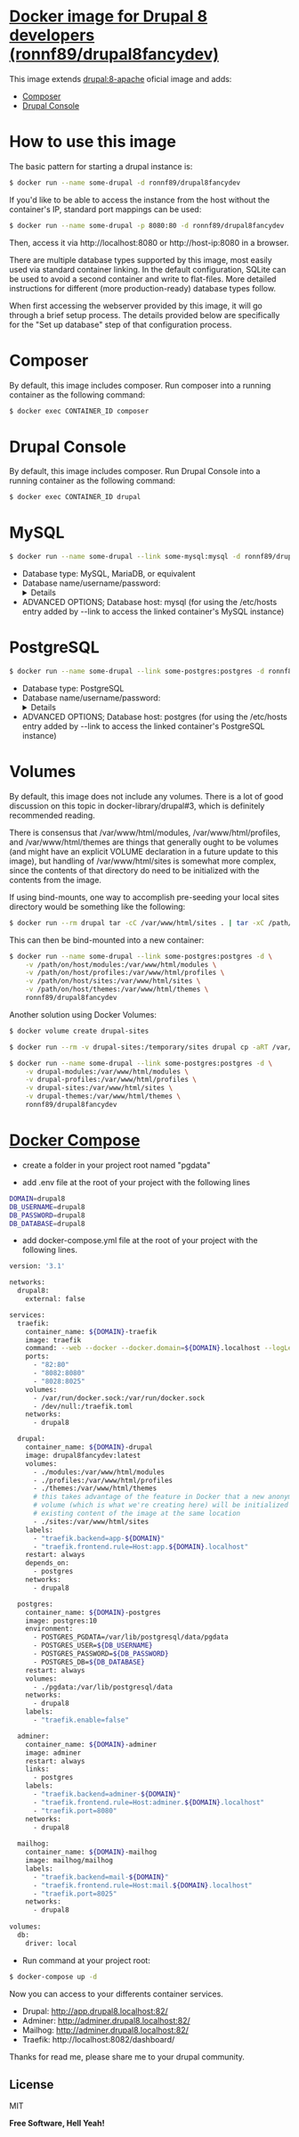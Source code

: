 # [Docker image for Drupal 8 developers (ronnf89/drupal8fancydev)](https://hub.docker.com/r/ronnf89/drupal8fancydev/)

This image extends [drupal:8-apache](https://hub.docker.com/_/drupal/) oficial image and adds:
- [Composer](https://getcomposer.org/)
- [Drupal Console](https://drupalconsole.com/)


# How to use this image
The basic pattern for starting a drupal instance is:
```sh
$ docker run --name some-drupal -d ronnf89/drupal8fancydev
```
If you'd like to be able to access the instance from the host without the container's IP, standard port mappings can be used:
```sh
$ docker run --name some-drupal -p 8080:80 -d ronnf89/drupal8fancydev
```
Then, access it via http://localhost:8080 or http://host-ip:8080 in a browser.

There are multiple database types supported by this image, most easily used via standard container linking. In the default configuration, SQLite can be used to avoid a second container and write to flat-files. More detailed instructions for different (more production-ready) database types follow.

When first accessing the webserver provided by this image, it will go through a brief setup process. The details provided below are specifically for the "Set up database" step of that configuration process.

# Composer
By default, this image includes composer. Run composer into a running container as the following command:

```sh
$ docker exec CONTAINER_ID composer
```

# Drupal Console
By default, this image includes composer. Run Drupal Console into a running container as the following command:

```sh
$ docker exec CONTAINER_ID drupal
```

# MySQL
```sh
$ docker run --name some-drupal --link some-mysql:mysql -d ronnf89/drupal8fancydev
```
- Database type: MySQL, MariaDB, or equivalent
- Database name/username/password: <details for accessing your MySQL instance> (MYSQL_USER, MYSQL_PASSWORD, MYSQL_DATABASE; see environment variables in the description for mysql)
- ADVANCED OPTIONS; Database host: mysql (for using the /etc/hosts entry added by --link to access the linked container's MySQL instance)

# PostgreSQL
```sh
$ docker run --name some-drupal --link some-postgres:postgres -d ronnf89/drupal8fancydev
```
- Database type: PostgreSQL
- Database name/username/password: <details for accessing your PostgreSQL instance> (POSTGRES_USER, POSTGRES_PASSWORD; see environment variables in the description for postgres)
- ADVANCED OPTIONS; Database host: postgres (for using the /etc/hosts entry added by --link to access the linked container's PostgreSQL instance)

# Volumes
By default, this image does not include any volumes. There is a lot of good discussion on this topic in docker-library/drupal#3, which is definitely recommended reading.

There is consensus that /var/www/html/modules, /var/www/html/profiles, and /var/www/html/themes are things that generally ought to be volumes (and might have an explicit VOLUME declaration in a future update to this image), but handling of /var/www/html/sites is somewhat more complex, since the contents of that directory do need to be initialized with the contents from the image.

If using bind-mounts, one way to accomplish pre-seeding your local sites directory would be something like the following:

```sh
$ docker run --rm drupal tar -cC /var/www/html/sites . | tar -xC /path/on/host/sites
```
This can then be bind-mounted into a new container:

```sh
$ docker run --name some-drupal --link some-postgres:postgres -d \
    -v /path/on/host/modules:/var/www/html/modules \
    -v /path/on/host/profiles:/var/www/html/profiles \
    -v /path/on/host/sites:/var/www/html/sites \
    -v /path/on/host/themes:/var/www/html/themes \
    ronnf89/drupal8fancydev
```
Another solution using Docker Volumes:

```sh
$ docker volume create drupal-sites
```
```sh
$ docker run --rm -v drupal-sites:/temporary/sites drupal cp -aRT /var/www/html/sites /temporary/sites
```
```sh
$ docker run --name some-drupal --link some-postgres:postgres -d \
    -v drupal-modules:/var/www/html/modules \
    -v drupal-profiles:/var/www/html/profiles \
    -v drupal-sites:/var/www/html/sites \
    -v drupal-themes:/var/www/html/themes \
    ronnf89/drupal8fancydev
```

# [Docker Compose](https://github.com/docker/compose)

- create a folder in your project root named "pgdata"

- add .env file at the root of your project with the following lines

```sh
DOMAIN=drupal8
DB_USERNAME=drupal8
DB_PASSWORD=drupal8
DB_DATABASE=drupal8
```

- add docker-compose.yml file at the root of your project with the following lines.

```sh
version: '3.1'

networks:
  drupal8:
    external: false

services:
  traefik:
    container_name: ${DOMAIN}-traefik
    image: traefik
    command: --web --docker --docker.domain=${DOMAIN}.localhost --logLevel=DEBUG
    ports:
      - "82:80"
      - "8082:8080"
      - "8028:8025"
    volumes:
      - /var/run/docker.sock:/var/run/docker.sock
      - /dev/null:/traefik.toml
    networks:
      - drupal8

  drupal:
    container_name: ${DOMAIN}-drupal
    image: drupal8fancydev:latest
    volumes:
      - ./modules:/var/www/html/modules
      - ./profiles:/var/www/html/profiles
      - ./themes:/var/www/html/themes
      # this takes advantage of the feature in Docker that a new anonymous
      # volume (which is what we're creating here) will be initialized with the
      # existing content of the image at the same location
      - ./sites:/var/www/html/sites
    labels:
      - "traefik.backend=app-${DOMAIN}"
      - "traefik.frontend.rule=Host:app.${DOMAIN}.localhost"
    restart: always
    depends_on:
      - postgres
    networks:
      - drupal8

  postgres:
    container_name: ${DOMAIN}-postgres
    image: postgres:10
    environment:
      - POSTGRES_PGDATA=/var/lib/postgresql/data/pgdata
      - POSTGRES_USER=${DB_USERNAME}
      - POSTGRES_PASSWORD=${DB_PASSWORD}
      - POSTGRES_DB=${DB_DATABASE}
    restart: always
    volumes:
      - ./pgdata:/var/lib/postgresql/data
    networks:
      - drupal8
    labels:
      - "traefik.enable=false"

  adminer:
    container_name: ${DOMAIN}-adminer
    image: adminer
    restart: always
    links:
      - postgres
    labels:
      - "traefik.backend=adminer-${DOMAIN}"
      - "traefik.frontend.rule=Host:adminer.${DOMAIN}.localhost"
      - "traefik.port=8080"
    networks:
      - drupal8
    
  mailhog:
    container_name: ${DOMAIN}-mailhog
    image: mailhog/mailhog
    labels:
      - "traefik.backend=mail-${DOMAIN}"
      - "traefik.frontend.rule=Host:mail.${DOMAIN}.localhost"
      - "traefik.port=8025"
    networks:
      - drupal8
  
volumes:
  db:
    driver: local
```

- Run command at your project root:
```sh
$ docker-compose up -d
```

Now you can access to your differents container services.

- Drupal: http://app.drupal8.localhost:82/
- Adminer: http://adminer.drupal8.localhost:82/
- Mailhog: http://adminer.drupal8.localhost:82/
- Traefik: http://localhost:8082/dashboard/


Thanks for read me, please share me to your drupal community.

License
----

MIT


**Free Software, Hell Yeah!**

[//]: # (These are reference links used in the body of this note and get stripped out when the markdown processor does its job. There is no need to format nicely because it shouldn't be seen. Thanks SO - http://stackoverflow.com/questions/4823468/store-comments-in-markdown-syntax)


   [dill]: <https://github.com/joemccann/dillinger>
   [git-repo-url]: <https://github.com/joemccann/dillinger.git>
   [john gruber]: <http://daringfireball.net>
   [df1]: <http://daringfireball.net/projects/markdown/>
   [markdown-it]: <https://github.com/markdown-it/markdown-it>
   [Ace Editor]: <http://ace.ajax.org>
   [node.js]: <http://nodejs.org>
   [Twitter Bootstrap]: <http://twitter.github.com/bootstrap/>
   [jQuery]: <http://jquery.com>
   [@tjholowaychuk]: <http://twitter.com/tjholowaychuk>
   [express]: <http://expressjs.com>
   [AngularJS]: <http://angularjs.org>
   [Gulp]: <http://gulpjs.com>

   [PlDb]: <https://github.com/joemccann/dillinger/tree/master/plugins/dropbox/README.md>
   [PlGh]: <https://github.com/joemccann/dillinger/tree/master/plugins/github/README.md>
   [PlGd]: <https://github.com/joemccann/dillinger/tree/master/plugins/googledrive/README.md>
   [PlOd]: <https://github.com/joemccann/dillinger/tree/master/plugins/onedrive/README.md>
   [PlMe]: <https://github.com/joemccann/dillinger/tree/master/plugins/medium/README.md>
   [PlGa]: <https://github.com/RahulHP/dillinger/blob/master/plugins/googleanalytics/README.md>